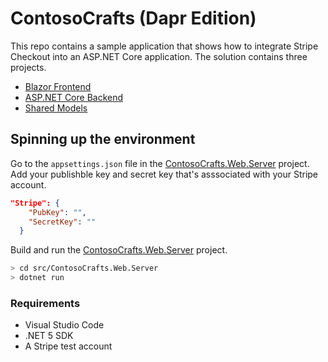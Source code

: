 # ContosoCrafts (Dapr Edition)

This repo contains a sample application that shows how to integrate Stripe Checkout into an ASP.NET Core application. The solution contains three projects.

- [Blazor Frontend](src/ContosoCrafts.Web.Client)
- [ASP.NET Core Backend](src/ContosoCrafts.Web.Server)
- [Shared Models](src/ContosoCrafts.Web.Shared)

## Spinning up the environment

Go to the `appsettings.json` file in the [ContosoCrafts.Web.Server](src/ContosoCrafts.Web.Server) project. Add your publishble key and secret key that's asssociated with your Stripe account.

```JSON
"Stripe": {
    "PubKey": "",
    "SecretKey": ""
  }
```

Build and run the [ContosoCrafts.Web.Server](src/ContosoCrafts.Web.Server) project.

```bash
> cd src/ContosoCrafts.Web.Server
> dotnet run
```

### Requirements

- Visual Studio Code
- .NET 5 SDK
- A Stripe test account
